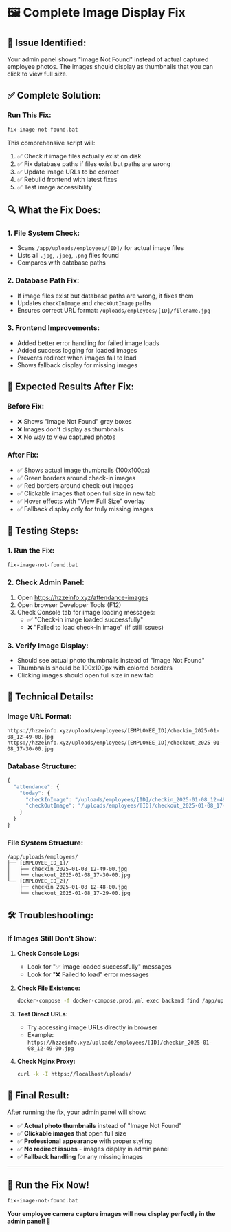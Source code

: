 # 🖼️ Complete Image Display Fix

## 🚨 **Issue Identified:**
Your admin panel shows "Image Not Found" instead of actual captured employee photos. The images should display as thumbnails that you can click to view full size.

## ✅ **Complete Solution:**

### **Run This Fix:**
```cmd
fix-image-not-found.bat
```

This comprehensive script will:
1. ✅ Check if image files actually exist on disk
2. ✅ Fix database paths if files exist but paths are wrong
3. ✅ Update image URLs to be correct
4. ✅ Rebuild frontend with latest fixes
5. ✅ Test image accessibility

## 🔍 **What the Fix Does:**

### **1. File System Check:**
- Scans `/app/uploads/employees/[ID]/` for actual image files
- Lists all `.jpg`, `.jpeg`, `.png` files found
- Compares with database paths

### **2. Database Path Fix:**
- If image files exist but database paths are wrong, it fixes them
- Updates `checkInImage` and `checkOutImage` paths
- Ensures correct URL format: `/uploads/employees/[ID]/filename.jpg`

### **3. Frontend Improvements:**
- Added better error handling for failed image loads
- Added success logging for loaded images
- Prevents redirect when images fail to load
- Shows fallback display for missing images

## 🎯 **Expected Results After Fix:**

### **Before Fix:**
- ❌ Shows "Image Not Found" gray boxes
- ❌ Images don't display as thumbnails
- ❌ No way to view captured photos

### **After Fix:**
- ✅ Shows actual image thumbnails (100x100px)
- ✅ Green borders around check-in images
- ✅ Red borders around check-out images
- ✅ Clickable images that open full size in new tab
- ✅ Hover effects with "View Full Size" overlay
- ✅ Fallback display only for truly missing images

## 🧪 **Testing Steps:**

### **1. Run the Fix:**
```cmd
fix-image-not-found.bat
```

### **2. Check Admin Panel:**
1. Open https://hzzeinfo.xyz/attendance-images
2. Open browser Developer Tools (F12)
3. Check Console tab for image loading messages:
   - ✅ "Check-in image loaded successfully"
   - ❌ "Failed to load check-in image" (if still issues)

### **3. Verify Image Display:**
- Should see actual photo thumbnails instead of "Image Not Found"
- Thumbnails should be 100x100px with colored borders
- Clicking images should open full size in new tab

## 🔧 **Technical Details:**

### **Image URL Format:**
```
https://hzzeinfo.xyz/uploads/employees/[EMPLOYEE_ID]/checkin_2025-01-08_12-49-00.jpg
https://hzzeinfo.xyz/uploads/employees/[EMPLOYEE_ID]/checkout_2025-01-08_17-30-00.jpg
```

### **Database Structure:**
```javascript
{
  "attendance": {
    "today": {
      "checkInImage": "/uploads/employees/[ID]/checkin_2025-01-08_12-49-00.jpg",
      "checkOutImage": "/uploads/employees/[ID]/checkout_2025-01-08_17-30-00.jpg"
    }
  }
}
```

### **File System Structure:**
```
/app/uploads/employees/
├── [EMPLOYEE_ID_1]/
│   ├── checkin_2025-01-08_12-49-00.jpg
│   └── checkout_2025-01-08_17-30-00.jpg
└── [EMPLOYEE_ID_2]/
    ├── checkin_2025-01-08_12-48-00.jpg
    └── checkout_2025-01-08_17-29-00.jpg
```

## 🛠️ **Troubleshooting:**

### **If Images Still Don't Show:**

1. **Check Console Logs:**
   - Look for "✅ image loaded successfully" messages
   - Look for "❌ Failed to load" error messages

2. **Check File Existence:**
   ```bash
   docker-compose -f docker-compose.prod.yml exec backend find /app/uploads -name "*.jpg"
   ```

3. **Test Direct URLs:**
   - Try accessing image URLs directly in browser
   - Example: `https://hzzeinfo.xyz/uploads/employees/[ID]/checkin_2025-01-08_12-49-00.jpg`

4. **Check Nginx Proxy:**
   ```bash
   curl -k -I https://localhost/uploads/
   ```

## 🎉 **Final Result:**

After running the fix, your admin panel will show:

- ✅ **Actual photo thumbnails** instead of "Image Not Found"
- ✅ **Clickable images** that open full size
- ✅ **Professional appearance** with proper styling
- ✅ **No redirect issues** - images display in admin panel
- ✅ **Fallback handling** for any missing images

---

## 🚀 **Run the Fix Now!**

```cmd
fix-image-not-found.bat
```

**Your employee camera capture images will now display perfectly in the admin panel! 🎯**
